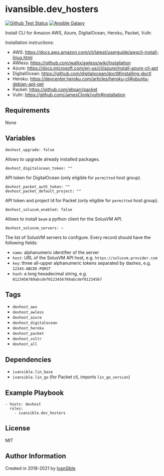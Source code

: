 # ivansible.dev_hosters

[![Github Test Status](https://github.com/ivansible/dev-hosters/workflows/test/badge.svg?branch=master)](https://github.com/ivansible/dev-hosters/actions)
[![Ansible Galaxy](https://img.shields.io/badge/galaxy-ivansible.dev__hosters-68a.svg?style=flat)](https://galaxy.ansible.com/ivansible/dev_hosters/)

Install CLI for Amazon AWS, Azure, DigitalOcean, Heroku, Packet, Vultr.

Installation instructions:
- AWS:  https://docs.aws.amazon.com/cli/latest/userguide/awscli-install-linux.html
- AWless:  https://github.com/wallix/awless/wiki/Installation
- Azure:  https://docs.microsoft.com/en-us/cli/azure/install-azure-cli-apt
- DigitalOcean:  https://github.com/digitalocean/doctl#installing-doctl
- Heroku:  https://devcenter.heroku.com/articles/heroku-cli#ubuntu-debian-apt-get
- Packet: https://github.com/ebsarr/packet
- Vultr:  https://github.com/JamesClonk/vultr#installation


## Requirements

None


## Variables

    devhost_upgrade: false
Allows to upgrade already installed packages.

    devhost_digitalocean_token: ""
API token for DigitalOcean (only eligible for `permitted` host group).

    devhost_packet_auth_token: ""
    devhost_packet_default_project: ""
API token and project Id for Packet (only eligible for `permitted` host group).

    devhost_solusvm_enabled: false
Allows to install `beam` a python client for the SolusVM API.

    devhost_solusvm_servers: ~
The list of SolusVM servers to configure.
Every record should have the following fields:
- `name`: alphanumeric identifier of the server
- `host`: URL of the SolusVM API host, e.g. `https://solusvm.provider.com`
- `key`: three all-upper alphanumeric tokens separated by dashes, e.g. `12345-ABCDE-PQRST`
- `hash`: a long hexadecimal string, e.g. `0123456789abcdef0123456789abcdef01234567`

## Tags

- `devhost_aws`
- `devhost_awless`
- `devhost_azure`
- `devhost_digitalocean`
- `devhost_heroku`
- `devhost_packet`
- `devhost_vultr`
- `devhost_all`


## Dependencies

- `ivansible.lin_base`
- `ivansible.lin_go` (for Packet cli, imports `lin_go_version`)


## Example Playbook

    - hosts: devhost
      roles:
        - ivansible.dev_hosters


## License

MIT


## Author Information

Created in 2018-2021 by [IvanSible](https://github.com/ivansible)
